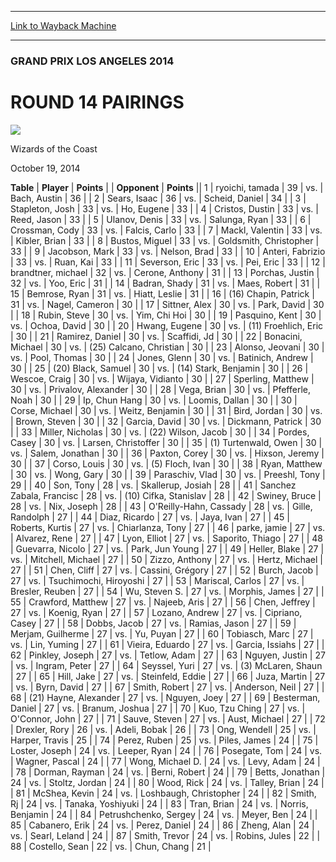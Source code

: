 
---
[Link to Wayback Machine](https://web.archive.org/web/20141028200325/http://magic.wizards.com/en/events/coverage/gpla14/r14pairings)

[_metadata_:description]:- "TablePlayerPoints OpponentPoints 1ryoichi, tamada 39vs.Bach, Austin 36 2Sears, Isaac 36vs.Scheid, Daniel 34 3Stapleton, Josh 33vs.Ho, Eugene 33 4Cristos, Dustin 33vs.Reed, Jason 33"
[_metadata_:generator]:- "Drupal 7 (http://drupal.org)"
[_metadata_:node]:- "289036"
[_metadata_:publish_date]:- "2014-10-19"
[_metadata_:source]:- "div-main"
[_metadata_:title]:- "ROUND 14 PAIRINGS"
[_metadata_:wayback_capture_timestamp]:- "2014-10-28 20:03:25"
[_metadata_:wayback_raw_url]:- "https://web.archive.org/web/20141028200325id_/http://magic.wizards.com/en/events/coverage/gpla14/r14pairings"
[_metadata_:wayback_url]:- "http://magic.wizards.com/en/events/coverage/gpla14/r14pairings"
---





### GRAND PRIX LOS ANGELES 2014


ROUND 14 PAIRINGS
=================



![](https://media.magic.wizards.com/styles/auth_small/public/images/person/wizards_authorpic_larger.jpg)

Wizards of the Coast




October 19, 2014
 












 **Table** | **Player** | **Points** |  | **Opponent** | **Points** ||  1 | ryoichi, tamada |  39 | vs. | Bach, Austin |  36 |
|  2 | Sears, Isaac |  36 | vs. | Scheid, Daniel |  34 |
|  3 | Stapleton, Josh |  33 | vs. | Ho, Eugene |  33 |
|  4 | Cristos, Dustin |  33 | vs. | Reed, Jason |  33 |
|  5 | Ulanov, Denis |  33 | vs. | Salunga, Ryan |  33 |
|  6 | Crossman, Cody |  33 | vs. | Falcis, Carlo |  33 |
|  7 | Mackl, Valentin |  33 | vs. | Kibler, Brian |  33 |
|  8 | Bustos, Miguel |  33 | vs. | Goldsmith, Christopher |  33 |
|  9 | Jacobson, Mark |  33 | vs. | Nelson, Brad |  33 |
|  10 | Anteri, Fabrizio |  33 | vs. | Ruan, Kai |  33 |
|  11 | Severson, Eric |  33 | vs. | Pei, Eric |  33 |
|  12 | brandtner, michael |  32 | vs. | Cerone, Anthony |  31 |
|  13 | Porchas, Justin |  32 | vs. | Yoo, Eric |  31 |
|  14 | Badran, Shady |  31 | vs. | Maes, Robert |  31 |
|  15 | Bemrose, Ryan |  31 | vs. | Hiatt, Leslie |  31 |
|  16 | (16) Chapin, Patrick |  31 | vs. | Nagel, Cameron |  30 |
|  17 | Sittner, Alex |  30 | vs. | Park, David |  30 |
|  18 | Rubin, Steve |  30 | vs. | Yim, Chi Hoi |  30 |
|  19 | Pasquino, Kent |  30 | vs. | Ochoa, David |  30 |
|  20 | Hwang, Eugene |  30 | vs. | (11) Froehlich, Eric |  30 |
|  21 | Ramirez, Daniel |  30 | vs. | Scaffidi, Jd |  30 |
|  22 | Bonacini, Michael |  30 | vs. | (25) Calcano, Christian |  30 |
|  23 | Alonso, Jeovani |  30 | vs. | Pool, Thomas |  30 |
|  24 | Jones, Glenn |  30 | vs. | Batinich, Andrew |  30 |
|  25 | (20) Black, Samuel |  30 | vs. | (14) Stark, Benjamin |  30 |
|  26 | Wescoe, Craig |  30 | vs. | Wijaya, Vidianto |  30 |
|  27 | Sperling, Matthew |  30 | vs. | Privalov, Alexander |  30 |
|  28 | Vega, Brian |  30 | vs. | Pfefferle, Noah |  30 |
|  29 | Ip, Chun Hang |  30 | vs. | Loomis, Dallan |  30 |
|  30 | Corse, Michael |  30 | vs. | Weitz, Benjamin |  30 |
|  31 | Bird, Jordan |  30 | vs. | Brown, Steven |  30 |
|  32 | Garcia, David |  30 | vs. | Dickmann, Patrick |  30 |
|  33 | Miller, Nicholas |  30 | vs. | (22) Wilson, Jacob |  30 |
|  34 | Pordes, Casey |  30 | vs. | Larsen, Christoffer |  30 |
|  35 | (1) Turtenwald, Owen |  30 | vs. | Salem, Jonathan |  30 |
|  36 | Paxton, Corey |  30 | vs. | Hixson, Jeremy |  30 |
|  37 | Corso, Louis |  30 | vs. | (5) Floch, Ivan |  30 |
|  38 | Ryan, Matthew |  30 | vs. | Wong, Gary |  30 |
|  39 | Paraschiv, Vlad |  30 | vs. | Preeshl, Tony |  29 |
|  40 | Son, Tony |  28 | vs. | Skallerup, Josiah |  28 |
|  41 | Sanchez Zabala, Francisc |  28 | vs. | (10) Cifka, Stanislav |  28 |
|  42 | Swiney, Bruce |  28 | vs. | Nix, Joseph |  28 |
|  43 | O'Reilly-Hahn, Cassady |  28 | vs. | Gille, Randolph |  27 |
|  44 | Diaz, Ricardo |  27 | vs. | Jaya, Ivan |  27 |
|  45 | Roberts, Kurtis |  27 | vs. | Chiarlanza, Tony |  27 |
|  46 | parke, jamie |  27 | vs. | Alvarez, Rene |  27 |
|  47 | Lyon, Elliot |  27 | vs. | Saporito, Thiago |  27 |
|  48 | Guevarra, Nicolo |  27 | vs. | Park, Jun Young |  27 |
|  49 | Heller, Blake |  27 | vs. | Mitchell, Michael |  27 |
|  50 | Zizzo, Anthony |  27 | vs. | Hertz, Michael |  27 |
|  51 | Chen, Cliff |  27 | vs. | Cassini, Grégory |  27 |
|  52 | Burch, Jacob |  27 | vs. | Tsuchimochi, Hiroyoshi |  27 |
|  53 | Mariscal, Carlos |  27 | vs. | Bresler, Reuben |  27 |
|  54 | Wu, Steven S. |  27 | vs. | Morphis, James |  27 |
|  55 | Crawford, Matthew |  27 | vs. | Najeeb, Aris |  27 |
|  56 | Chen, Jeffrey |  27 | vs. | Koenig, Ryan |  27 |
|  57 | Lozano, Andrew |  27 | vs. | Cipriano, Casey |  27 |
|  58 | Dobbs, Jacob |  27 | vs. | Ramias, Jason |  27 |
|  59 | Merjam, Guilherme |  27 | vs. | Yu, Puyan |  27 |
|  60 | Tobiasch, Marc |  27 | vs. | Lin, Yuming |  27 |
|  61 | Vieira, Eduardo |  27 | vs. | Garcia, Issiahs |  27 |
|  62 | Pinkley, Joseph |  27 | vs. | Tetlow, Adam |  27 |
|  63 | Nguyen, Justin |  27 | vs. | Ingram, Peter |  27 |
|  64 | Seyssel, Yuri |  27 | vs. | (3) McLaren, Shaun |  27 |
|  65 | Hill, Jake |  27 | vs. | Steinfeld, Eddie |  27 |
|  66 | Juza, Martin |  27 | vs. | Byrn, David |  27 |
|  67 | Smith, Robert |  27 | vs. | Anderson, Neil |  27 |
|  68 | (21) Hayne, Alexander |  27 | vs. | Nguyen, Joey |  27 |
|  69 | Besterman, Daniel |  27 | vs. | Branum, Joshua |  27 |
|  70 | Kuo, Tzu Ching |  27 | vs. | O'Connor, John |  27 |
|  71 | Sauve, Steven |  27 | vs. | Aust, Michael |  27 |
|  72 | Drexler, Rory |  26 | vs. | Adeli, Bobak |  26 |
|  73 | Ong, Wendell |  25 | vs. | Harper, Travis |  25 |
|  74 | Perez, Ruben |  25 | vs. | Piles, James |  24 |
|  75 | Loster, Joseph |  24 | vs. | Leeper, Ryan |  24 |
|  76 | Posegate, Tom |  24 | vs. | Wagner, Pascal |  24 |
|  77 | Wong, Michael D. |  24 | vs. | Levy, Adam |  24 |
|  78 | Dorman, Rayman |  24 | vs. | Berni, Robert |  24 |
|  79 | Betts, Jonathan |  24 | vs. | Stoltz, Jordan |  24 |
|  80 | Wood, Rick |  24 | vs. | Talley, Brian |  24 |
|  81 | McShea, Kevin |  24 | vs. | Loshbaugh, Christopher |  24 |
|  82 | Smith, Rj |  24 | vs. | Tanaka, Yoshiyuki |  24 |
|  83 | Tran, Brian |  24 | vs. | Norris, Benjamin |  24 |
|  84 | Petrushchenko, Sergey |  24 | vs. | Meyer, Ben |  24 |
|  85 | Cabanero, Erik |  24 | vs. | Perez, Daniel |  24 |
|  86 | Zheng, Alan |  24 | vs. | Searl, Leland |  24 |
|  87 | Smith, Trevor |  24 | vs. | Robins, Jules |  22 |
|  88 | Costello, Sean |  22 | vs. | Chun, Chang |  21 |







 
 




  







